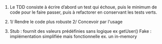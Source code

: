 1. Le TDD consiste à écrire d’abord un test qui échoue, puis le minimum de code pour le faire passer, puis à refactorer en conservant les tests verts.

2. 1/ Rendre le code plus robuste
   2/ Concevoir par l'usage

3. Stub : fournit des valeurs prédéfinies sans logique ex getUser()
   Fake : implémentation simplifiée mais fonctionnelle ex. un in-memory

